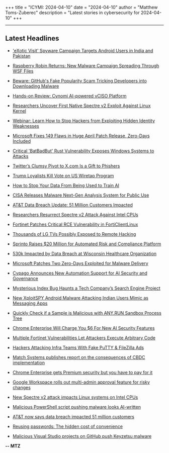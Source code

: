 +++
title = "ICYMI: 2024-04-10"
date = "2024-04-10"
author = "Matthew Toms-Zuberec"
description = "Latest stories in cybersecurity for 2024-04-10"
+++

---------------------------------------------------------------------------
## Latest Headlines
- ['eXotic Visit' Spyware Campaign Targets Android Users in India and Pakistan](https://thehackernews.com/2024/04/exotic-visit-spyware-campaign-targets.html)

- [Raspberry Robin Returns: New Malware Campaign Spreading Through WSF Files](https://thehackernews.com/2024/04/raspberry-robin-returns-new-malware.html)

- [Beware: GitHub's Fake Popularity Scam Tricking Developers into Downloading Malware](https://thehackernews.com/2024/04/beware-githubs-fake-popularity-scam.html)

- [Hands-on Review: Cynomi AI-powered vCISO Platform](https://thehackernews.com/2024/04/hands-on-review-cynomi-ai-powered-vciso.html)

- [Researchers Uncover First Native Spectre v2 Exploit Against Linux Kernel](https://thehackernews.com/2024/04/researchers-uncover-first-native.html)

- [Webinar: Learn How to Stop Hackers from Exploiting Hidden Identity Weaknesses](https://thehackernews.com/2024/04/webinar-learn-how-to-stop-hackers-from.html)

- [Microsoft Fixes 149 Flaws in Huge April Patch Release, Zero-Days Included](https://thehackernews.com/2024/04/microsoft-fixes-149-flaws-in-huge-april.html)

- [Critical 'BatBadBut' Rust Vulnerability Exposes Windows Systems to Attacks](https://thehackernews.com/2024/04/critical-batbadbut-rust-vulnerability.html)

- [Twitter’s Clumsy Pivot to X.com Is a Gift to Phishers](https://krebsonsecurity.com/2024/04/twitters-clumsy-pivot-to-x-com-is-a-gift-to-phishers/)

- [Trump Loyalists Kill Vote on US Wiretap Program](https://www.wired.com/story/section-702-vote-fails-trump-fisa/)

- [How to Stop Your Data From Being Used to Train AI](https://www.wired.com/story/how-to-stop-your-data-from-being-used-to-train-ai/)

- [CISA Releases Malware Next-Gen Analysis System for Public Use](https://www.securityweek.com/cisa-releases-malware-next-gen-analysis-system-for-public-use/)

- [AT&T Data Breach Update: 51 Million Customers Impacted](https://www.securityweek.com/att-data-breach-update-51-million-customers-impacted/)

- [Researchers Resurrect Spectre v2 Attack Against Intel CPUs](https://www.securityweek.com/researchers-resurrect-spectre-v2-attack-against-intel-cpus/)

- [Fortinet Patches Critical RCE Vulnerability in FortiClientLinux](https://www.securityweek.com/fortinet-patches-critical-rce-vulnerability-in-forticlientlinux/)

- [Thousands of LG TVs Possibly Exposed to Remote Hacking](https://www.securityweek.com/thousands-of-lg-tvs-possibly-exposed-to-remote-hacking/)

- [Sprinto Raises $20 Million for Automated Risk and Compliance Platform](https://www.securityweek.com/sprinto-raises-20-million-for-automated-risk-and-compliance-platform/)

- [530k Impacted by Data Breach at Wisconsin Healthcare Organization](https://www.securityweek.com/530k-impacted-by-data-breach-at-wisconsin-healthcare-organization/)

- [Microsoft Patches Two Zero-Days Exploited for Malware Delivery](https://www.securityweek.com/microsoft-patches-two-zero-days-exploited-for-malware-delivery/)

- [Cypago Announces New Automation Support for AI Security and Governance](https://cybersecuritynews.com/cypago-announces-new-automation-support/)

- [Mysterious Index Bug Haunts a Tech Company’s Search Engine Project](https://cybersecuritynews.com/mysterious-index-bug-in-search-engine-project/)

- [New XploitSPY Android Malware Attacking Indian Users Mimic as Messaging Apps](https://cybersecuritynews.com/xploitspy-android-malware/)

- [Quickly Check if a Sample is Malicious with ANY.RUN Sandbox Process Tree](https://cybersecuritynews.com/sample-is-malicious-with-any-run/)

- [Chrome Enterprise Will Charge You $6 For New AI Security Features](https://cybersecuritynews.com/chrome-new-ai-security-features/)

- [Multiple Fortinet Vulnerabilities Let Attackers Execute Arbitrary Code](https://cybersecuritynews.com/fortinet-vulnerabilities-arbitrary-code/)

- [Hackers Attacking Infra Teams With Fake PuTTY & FileZilla Ads](https://cybersecuritynews.com/fake-putty-filezilla-ads/)

- [Match Systems publishes report on the consequences of CBDC implementation](https://cybersecuritynews.com/the-consequences-of-cbdc-implementation/)

- [Chrome Enterprise gets Premium security but you have to pay for it](https://www.bleepingcomputer.com/news/security/chrome-enterprise-gets-premium-security-but-you-have-to-pay-for-it/)

- [Google Workspace rolls out multi-admin approval feature for risky changes](https://www.bleepingcomputer.com/news/security/google-workspace-rolls-out-multi-admin-approval-feature-for-risky-changes/)

- [New Spectre v2 attack impacts Linux systems on Intel CPUs](https://www.bleepingcomputer.com/news/security/new-spectre-v2-attack-impacts-linux-systems-on-intel-cpus/)

- [Malicious PowerShell script pushing malware looks AI-written](https://www.bleepingcomputer.com/news/security/malicious-powershell-script-pushing-malware-looks-ai-written/)

- [AT&T now says data breach impacted 51 million customers](https://www.bleepingcomputer.com/news/security/att-now-says-data-breach-impacted-51-million-customers/)

- [Reusing passwords: The hidden cost of convenience](https://www.bleepingcomputer.com/news/security/reusing-passwords-the-hidden-cost-of-convenience/)

- [Malicious Visual Studio projects on GitHub push Keyzetsu malware](https://www.bleepingcomputer.com/news/security/malicious-visual-studio-projects-on-github-push-keyzetsu-malware/)

**-- MTZ**